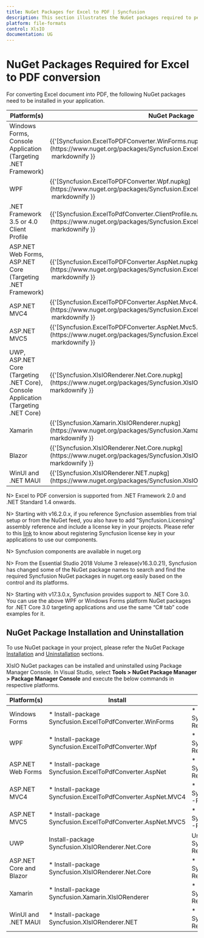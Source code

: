 ```yaml
---
title: NuGet Packages for Excel to PDF | Syncfusion
description: This section illustrates the NuGet packages required to perform Excel to PDF conversion in various platforms and frameworks.
platform: file-formats
control: XlsIO
documentation: UG
---
```

# NuGet Packages Required for Excel to PDF conversion

For converting Excel document into PDF, the following NuGet packages need to be installed in your application.

<table>
<tr>
<thead>
<th><b>Platform(s)</b></th>
<th><b>NuGet Package</b></th>
</thead>
</tr>
<tr>
<td>
Windows Forms,<br/>
Console Application (Targeting .NET Framework)
</td>
<td>
{{'[Syncfusion.ExcelToPDFConverter.WinForms.nupkg](https://www.nuget.org/packages/Syncfusion.ExcelToPdfConverter.WinForms/)'| markdownify }}
</td>
</tr>
<tr>
<td>
WPF
</td>
<td>
{{'[Syncfusion.ExcelToPDFConverter.Wpf.nupkg](https://www.nuget.org/packages/Syncfusion.ExcelToPdfConverter.Wpf/)'| markdownify }}
</td>
</tr>
<tr>
<td>
.NET Framework 3.5 or 4.0 Client Profile
</td>
<td>
{{'[Syncfusion.ExcelToPdfConverter.ClientProfile.nupkg](https://www.nuget.org/packages/Syncfusion.ExcelToPdfConverter.ClientProfile/)'| markdownify }}
</td>
</tr>
<tr>
<td>
ASP.NET Web Forms,<br/>
ASP.NET Core (Targeting .NET Framework)
</td>
<td>
{{'[Syncfusion.ExcelToPDFConverter.AspNet.nupkg](https://www.nuget.org/packages/Syncfusion.ExcelToPdfConverter.AspNet/)'| markdownify }}
</td>
</tr>
<tr>
<td>
ASP.NET MVC4
</td>
<td>
{{'[Syncfusion.ExcelToPDFConverter.AspNet.Mvc4.nupkg](https://www.nuget.org/packages/Syncfusion.ExcelToPdfConverter.AspNet.Mvc4/)'| markdownify }}
</td>
</tr>
<tr>
<td>
ASP.NET MVC5
</td>
<td>
{{'[Syncfusion.ExcelToPDFConverter.AspNet.Mvc5.nupkg](https://www.nuget.org/packages/Syncfusion.ExcelToPdfConverter.AspNet.Mvc5/)'| markdownify }}
</td>
</tr>
<tr>
<td>
UWP,<br/> 
ASP.NET Core (Targeting .NET Core),<br/>
Console Application (Targeting .NET Core)
</td>
<td>
{{'[Syncfusion.XlsIORenderer.Net.Core.nupkg](https://www.nuget.org/packages/Syncfusion.XlsIORenderer.Net.Core/)'| markdownify }}
</td>
</tr>
<tr>
<td>
Xamarin
</td>
<td>
{{'[Syncfusion.Xamarin.XlsIORenderer.nupkg](https://www.nuget.org/packages/Syncfusion.Xamarin.XlsIORenderer/)'| markdownify }}
</td>
</tr>
<tr>
<td>
Blazor
</td>
<td>
{{'[Syncfusion.XlsIORenderer.Net.Core.nupkg](https://www.nuget.org/packages/Syncfusion.XlsIORenderer.Net.Core/)'| markdownify }}
</td>
</tr>
<tr>
<td>
WinUI and .NET MAUI
</td>
<td>
{{'[Syncfusion.XlsIORenderer.NET.nupkg](https://www.nuget.org/packages/Syncfusion.XlsIORenderer.NET/)'| markdownify }}
</td>
</tr>
</table>

N> Excel to PDF conversion is supported from .NET Framework 2.0 and .NET Standard 1.4 onwards.

N> Starting with v16.2.0.x, if you reference Syncfusion assemblies from trial setup or from the NuGet feed, you also have to add "Syncfusion.Licensing" assembly reference and include a license key in your projects. Please refer to this [link](https://help.syncfusion.com/common/essential-studio/licensing/overview) to know about registering Syncfusion license key in your applications to use our components.

N> Syncfusion components are available in nuget.org

N> From the Essential Studio 2018 Volume 3 release(v16.3.0.21), Syncfusion has changed some of the NuGet package names to search and find the required Syncfusion NuGet packages in nuget.org easily based on the control and its platforms.

N> Starting with v17.3.0.x, Syncfusion provides support to .NET Core 3.0. You can use the above WPF or Windows Forms platform NuGet packages for .NET Core 3.0 targeting applications and use the same “C# tab” code examples for it.

## NuGet Package Installation and Uninstallation

To use NuGet package in your project, please refer the NuGet Package [Installation](https://help.syncfusion.com/extension/syncfusion-nuget-packages/nuget-packages#installing-nuget-packages) and [Uninstallation](https://help.syncfusion.com/extension/syncfusion-nuget-packages/nuget-uninstallation-process) sections.

XlsIO NuGet packages can be installed and uninstalled using Package Manager Console. In Visual Studio, select **Tools > NuGet Package Manager > Package Manager Console** and execute the below commands in respective platforms.

<table>
<tr>
<thead>
<th><b>Platform(s)</b></th>
<th><b>Install</b></th>
<th><b>UnInstall</b></th>
</thead>
</tr>
<tr>
<td>
Windows Forms
</td>
<td>
* Install-package Syncfusion.ExcelToPdfConverter.WinForms
</td>
<td>
* Uninstall-package Syncfusion.ExcelToPdfConverter.WinForms -RemoveDependencies
</td>
</tr>
<tr>
<td>
WPF
</td>
<td>
* Install-package Syncfusion.ExcelToPdfConverter.Wpf
</td>
<td>
* Uninstall-package Syncfusion.ExcelToPdfConverter.Wpf -RemoveDependencies
</td>
</tr>
<tr>
<td>
ASP.NET Web Forms
</td>
<td>
* Install-package Syncfusion.ExcelToPdfConverter.AspNet
</td>
<td>
* Uninstall-package Syncfusion.ExcelToPdfConverter.AspNet -RemoveDependencies
</td>
</tr>
<tr>
<td>
ASP.NET MVC4
</td>
<td>
* Install-package Syncfusion.ExcelToPdfConverter.AspNet.MVC4
</td>
<td>
* Uninstall-package Syncfusion.ExcelToPdfConverter.AspNet.MVC4 -RemoveDependencies
</td>
</tr>
<tr>
<td>
ASP.NET MVC5
</td>
<td>
* Install-package Syncfusion.ExcelToPdfConverter.AspNet.MVC5
</td>
<td>
* Uninstall-package Syncfusion.ExcelToPdfConverter.AspNet.MVC5 -RemoveDependencies
</td>
</tr>
<tr>
<td>
UWP
</td>
<td>
Install-package Syncfusion.XlsIORenderer.Net.Core
</td>
<td>
Uninstall-package Syncfusion.XlsIORenderer.Net.Core –RemoveDependencies
</td>
</tr>
<tr>
<td>
ASP.NET Core and Blazor
</td>
<td>
* Install-package Syncfusion.XlsIORenderer.Net.Core
</td>
<td>
* Uninstall-package Syncfusion.XlsIORenderer.Net.Core –RemoveDependencies
</td>
</tr>
<tr>
<td>
Xamarin
</td>
<td>
* Install-package Syncfusion.Xamarin.XlsIORenderer
</td>
<td>
* Uninstall-package Syncfusion.Xamarin.XlsIORenderer –RemoveDependencies
</td>
</tr>
<tr>
<td>
WinUI and .NET MAUI
</td>
<td>
* Install-package Syncfusion.XlsIORenderer.NET
</td>
<td>
* Uninstall-package Syncfusion.XlsIORenderer.NET –RemoveDependencies
</td>
</tr>
</table>